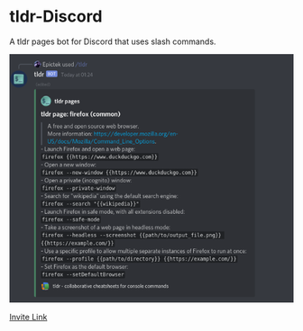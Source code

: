 # tldr-Discord

A tldr pages bot for Discord that uses slash commands.

![screenshot of slash command in use](https://raw.githubusercontent.com/Epictek/tldr-Discord/master/screenshot.png)

[Invite Link](https://discord.com/api/oauth2/authorize?client_id=839254228736278579&permissions=0&scope=applications.commands%20bot)
